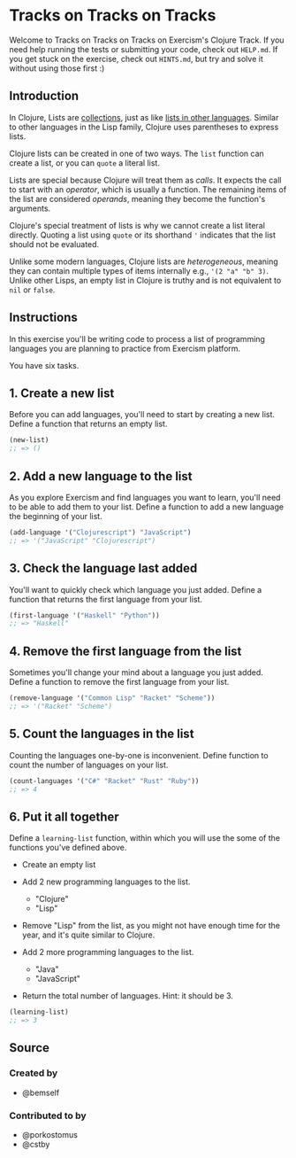 # Tracks on Tracks on Tracks

Welcome to Tracks on Tracks on Tracks on Exercism's Clojure Track.
If you need help running the tests or submitting your code, check out `HELP.md`.
If you get stuck on the exercise, check out `HINTS.md`, but try and solve it without using those first :)

## Introduction

In Clojure, Lists are [collections][type-collection], just as like [lists in other languages][type-list]. Similar to other languages in the Lisp family, Clojure uses parentheses to express lists.

Clojure lists can be created in one of two ways. The `list` function can create a list, or you can `quote` a literal list.

Lists are special because Clojure will treat them as _calls_. It expects the call to start with an _operator_, which is usually a function. The remaining items of the list are considered _operands_, meaning they become the function's arguments.

Clojure's special treatment of lists is why we cannot create a list literal directly. Quoting a list using `quote` or its shorthand `'` indicates that the list should not be evaluated.

Unlike some modern languages, Clojure lists are _heterogeneous_, meaning they can contain multiple types of items internally e.g., `'(2 "a" "b" 3)`.
Unlike other Lisps, an empty list in Clojure is truthy and is not equivalent to `nil` or `false`.

[type-list]: https://github.com/exercism/v3/blob/main/reference/types/list.md
[type-collection]: https://github.com/exercism/v3/blob/main/reference/types/collection.md

## Instructions

In this exercise you'll be writing code to process a list of programming languages you are planning to practice from Exercism platform.

You have six tasks.

## 1. Create a new list

Before you can add languages, you'll need to start by creating a new list. Define a function that returns an empty list.

```clojure
(new-list)
;; => ()
```

## 2. Add a new language to the list

As you explore Exercism and find languages you want to learn, you'll need to be able to add them to your list. Define a function to add a new language the beginning of your list.

```clojure
(add-language '("Clojurescript") "JavaScript")
;; => '("JavaScript" "Clojurescript")
```

## 3. Check the language last added

You'll want to quickly check which language you just added. Define a function that returns the first language from your list.

```clojure
(first-language '("Haskell" "Python"))
;; => "Haskell"
```

## 4. Remove the first language from the list

Sometimes you'll change your mind about a language you just added. Define a function to remove the first language from your list.

```clojure
(remove-language '("Common Lisp" "Racket" "Scheme"))
;; => '("Racket" "Scheme")
```

## 5. Count the languages in the list

Counting the languages one-by-one is inconvenient. Define function to count the number of languages on your list.

```clojure
(count-languages '("C#" "Racket" "Rust" "Ruby"))
;; => 4
```

## 6. Put it all together

Define a `learning-list` function, within which you will use the some of the functions you've defined above.

- Create an empty list
- Add 2 new programming languages to the list.

    - "Clojure"
    - "Lisp"

- Remove "Lisp" from the list, as you might not have enough time for the year, and it's quite similar to Clojure.
- Add 2 more programming languages to the list.

    - "Java"
    - "JavaScript"

- Return the total number of languages. Hint: it should be 3.

```clojure
(learning-list)
;; => 3
```

## Source

### Created by

- @bemself

### Contributed to by

- @porkostomus
- @cstby

